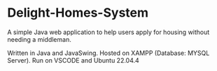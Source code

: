 # Delight-Homes-System
A simple Java web application to help users apply for housing without needing a middleman.

Written in Java and JavaSwing. Hosted on XAMPP (Database: MYSQL Server).
Run on VSCODE and Ubuntu 22.04.4
